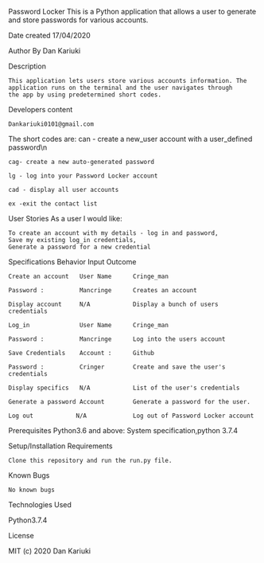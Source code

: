 Password Locker
    This is a Python application that allows a user to generate and store passwords for various accounts.
    
Date created
    17/04/2020

Author
    By Dan Kariuki
    
Description

    This application lets users store various accounts information. The application runs on the terminal and the user navigates through     the app by using predetermined short codes.
    
Developers content

    Dankariuki0101@gmail.com

The short codes are:
    can - create a new_user account with a user_defined password\n

    cag- create a new auto-generated password

    lg - log into your Password Locker account

    cad - display all user accounts

    ex -exit the contact list

User Stories
    As a user I would like:

    To create an account with my details - log in and password,
    Save my existing log_in credentials,
    Generate a password for a new credential

Specifications
        Behavior	        Input	         Outcome
    
    Create an account	User Name      Cringe_man
    
    Password :          Mancringe	   Creates an account
    
    Display account	    N/A	           Display a bunch of users credentials
    
    Log_in              User Name      Cringe_man
    
    Password :          Mancringe	   Log into the users account
    
    Save Credentials	Account :      Github
    
    Password :          Cringer        Create and save the user's credentials
    
    Display specifics	N/A	           List of the user's credentials
    
    Generate a password Account        Generate a password for the user.
  
    Log out	           N/A	           Log out of Password Locker account

Prerequisites
    Python3.6 and above: System specification,python 3.7.4

Setup/Installation Requirements

    Clone this repository and run the run.py file.

Known Bugs

    No known bugs

Technologies Used

Python3.7.4

License

MIT (c) 2020 Dan Kariuki

